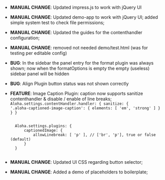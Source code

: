 - **MANUAL CHANGE**: Updated impress.js to work with jQuery UI
- **MANUAL CHANGE**: Updated demo-app to work with jQuery UI; added simple system test to check file permissions;
- **MANUAL CHANGE**: Updated the guides for the contenthandler configuration;
- **MANUAL CHANGE**: removed not needed demo/test.html (was for testing per editable config)
- **BUG**: In the sidebar the panel entry for the format plugin was always shown; now when the formatOptions is empty the empty (useless) sidebar panel will be hidden
- **BUG**: Align Plugin button status was not shown correctly
- **FEATURE**: Image Caption Plugin: caption now supports sanitize contenthandler & disable / enable of line breaks;
	<code>
	Aloha.settings.contentHandler.handler: {
		sanitize: {
			'.aloha-captioned-image-caption': { elements: [ 'em', 'strong' ] }
		}
	}
	</code>

	<code>
	Aloha.settings.plugins: {
		captionedImage: {
			allowLinebreak: [ 'p' ], // ['br', 'p'], true or false (default)
		}
	}
	</code>

- **MANUAL CHANGE**: Updated UI CSS regarding button selector;
- **MANUAL CHANGE**: Added a demo of placeholders to boilerplate;

